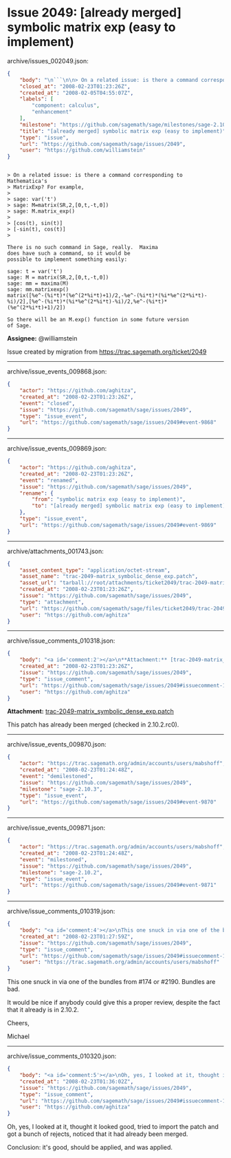 # Issue 2049: [already merged] symbolic matrix exp (easy to implement)

archive/issues_002049.json:
```json
{
    "body": "\n```\n\n> On a related issue: is there a command corresponding to Mathematica's\n> MatrixExp? For example,\n> \n> sage: var('t')\n> sage: M=matrix(SR,2,[0,t,-t,0])\n> sage: M.matrix_exp()\n> \n> [cos(t), sin(t)]\n> [-sin(t), cos(t)]\n> \n\nThere is no such command in Sage, really.  Maxima\ndoes have such a command, so it would be\npossible to implement something easily:\n\nsage: t = var('t')\nsage: M = matrix(SR,2,[0,t,-t,0])\nsage: mm = maxima(M)\nsage: mm.matrixexp()\nmatrix([%e^-(%i*t)*(%e^(2*%i*t)+1)/2,-%e^-(%i*t)*(%i*%e^(2*%i*t)-%i)/2],[%e^-(%i*t)*(%i*%e^(2*%i*t)-%i)/2,%e^-(%i*t)*(%e^(2*%i*t)+1)/2])\n\nSo there will be an M.exp() function in some future version\nof Sage. \n```\n\n**Assignee:** @williamstein\n\nIssue created by migration from https://trac.sagemath.org/ticket/2049\n\n",
    "closed_at": "2008-02-23T01:23:26Z",
    "created_at": "2008-02-05T04:55:07Z",
    "labels": [
        "component: calculus",
        "enhancement"
    ],
    "milestone": "https://github.com/sagemath/sage/milestones/sage-2.10.2",
    "title": "[already merged] symbolic matrix exp (easy to implement)",
    "type": "issue",
    "url": "https://github.com/sagemath/sage/issues/2049",
    "user": "https://github.com/williamstein"
}
```

```

> On a related issue: is there a command corresponding to Mathematica's
> MatrixExp? For example,
> 
> sage: var('t')
> sage: M=matrix(SR,2,[0,t,-t,0])
> sage: M.matrix_exp()
> 
> [cos(t), sin(t)]
> [-sin(t), cos(t)]
> 

There is no such command in Sage, really.  Maxima
does have such a command, so it would be
possible to implement something easily:

sage: t = var('t')
sage: M = matrix(SR,2,[0,t,-t,0])
sage: mm = maxima(M)
sage: mm.matrixexp()
matrix([%e^-(%i*t)*(%e^(2*%i*t)+1)/2,-%e^-(%i*t)*(%i*%e^(2*%i*t)-%i)/2],[%e^-(%i*t)*(%i*%e^(2*%i*t)-%i)/2,%e^-(%i*t)*(%e^(2*%i*t)+1)/2])

So there will be an M.exp() function in some future version
of Sage. 
```

**Assignee:** @williamstein

Issue created by migration from https://trac.sagemath.org/ticket/2049





---

archive/issue_events_009868.json:
```json
{
    "actor": "https://github.com/aghitza",
    "created_at": "2008-02-23T01:23:26Z",
    "event": "closed",
    "issue": "https://github.com/sagemath/sage/issues/2049",
    "type": "issue_event",
    "url": "https://github.com/sagemath/sage/issues/2049#event-9868"
}
```



---

archive/issue_events_009869.json:
```json
{
    "actor": "https://github.com/aghitza",
    "created_at": "2008-02-23T01:23:26Z",
    "event": "renamed",
    "issue": "https://github.com/sagemath/sage/issues/2049",
    "rename": {
        "from": "symbolic matrix exp (easy to implement)",
        "to": "[already merged] symbolic matrix exp (easy to implement)"
    },
    "type": "issue_event",
    "url": "https://github.com/sagemath/sage/issues/2049#event-9869"
}
```



---

archive/attachments_001743.json:
```json
{
    "asset_content_type": "application/octet-stream",
    "asset_name": "trac-2049-matrix_symbolic_dense_exp.patch",
    "asset_url": "tarball://root/attachments/ticket2049/trac-2049-matrix_symbolic_dense_exp.patch",
    "created_at": "2008-02-23T01:23:26Z",
    "issue": "https://github.com/sagemath/sage/issues/2049",
    "type": "attachment",
    "url": "https://github.com/sagemath/sage/files/ticket2049/trac-2049-matrix_symbolic_dense_exp.patch",
    "user": "https://github.com/aghitza"
}
```



---

archive/issue_comments_010318.json:
```json
{
    "body": "<a id='comment:2'></a>\n**Attachment:** [trac-2049-matrix_symbolic_dense_exp.patch](https://github.com/sagemath/sage/files/ticket2049/trac-2049-matrix_symbolic_dense_exp.patch)\n\nThis patch has already been merged (checked in 2.10.2.rc0).",
    "created_at": "2008-02-23T01:23:26Z",
    "issue": "https://github.com/sagemath/sage/issues/2049",
    "type": "issue_comment",
    "url": "https://github.com/sagemath/sage/issues/2049#issuecomment-10318",
    "user": "https://github.com/aghitza"
}
```

<a id='comment:2'></a>
**Attachment:** [trac-2049-matrix_symbolic_dense_exp.patch](https://github.com/sagemath/sage/files/ticket2049/trac-2049-matrix_symbolic_dense_exp.patch)

This patch has already been merged (checked in 2.10.2.rc0).



---

archive/issue_events_009870.json:
```json
{
    "actor": "https://trac.sagemath.org/admin/accounts/users/mabshoff",
    "created_at": "2008-02-23T01:24:48Z",
    "event": "demilestoned",
    "issue": "https://github.com/sagemath/sage/issues/2049",
    "milestone": "sage-2.10.3",
    "type": "issue_event",
    "url": "https://github.com/sagemath/sage/issues/2049#event-9870"
}
```



---

archive/issue_events_009871.json:
```json
{
    "actor": "https://trac.sagemath.org/admin/accounts/users/mabshoff",
    "created_at": "2008-02-23T01:24:48Z",
    "event": "milestoned",
    "issue": "https://github.com/sagemath/sage/issues/2049",
    "milestone": "sage-2.10.2",
    "type": "issue_event",
    "url": "https://github.com/sagemath/sage/issues/2049#event-9871"
}
```



---

archive/issue_comments_010319.json:
```json
{
    "body": "<a id='comment:4'></a>\nThis one snuck in via one of the bundles from #174 or #2190. Bundles are bad.\n\nIt would be nice if anybody could give this a proper review, despite the fact that it already is in 2.10.2.\n\nCheers,\n\nMichael",
    "created_at": "2008-02-23T01:27:59Z",
    "issue": "https://github.com/sagemath/sage/issues/2049",
    "type": "issue_comment",
    "url": "https://github.com/sagemath/sage/issues/2049#issuecomment-10319",
    "user": "https://trac.sagemath.org/admin/accounts/users/mabshoff"
}
```

<a id='comment:4'></a>
This one snuck in via one of the bundles from #174 or #2190. Bundles are bad.

It would be nice if anybody could give this a proper review, despite the fact that it already is in 2.10.2.

Cheers,

Michael



---

archive/issue_comments_010320.json:
```json
{
    "body": "<a id='comment:5'></a>\nOh, yes, I looked at it, thought it looked good, tried to import the patch and got a bunch of rejects, noticed that it had already been merged.\n\nConclusion: it's good, should be applied, and was applied.",
    "created_at": "2008-02-23T01:36:02Z",
    "issue": "https://github.com/sagemath/sage/issues/2049",
    "type": "issue_comment",
    "url": "https://github.com/sagemath/sage/issues/2049#issuecomment-10320",
    "user": "https://github.com/aghitza"
}
```

<a id='comment:5'></a>
Oh, yes, I looked at it, thought it looked good, tried to import the patch and got a bunch of rejects, noticed that it had already been merged.

Conclusion: it's good, should be applied, and was applied.
